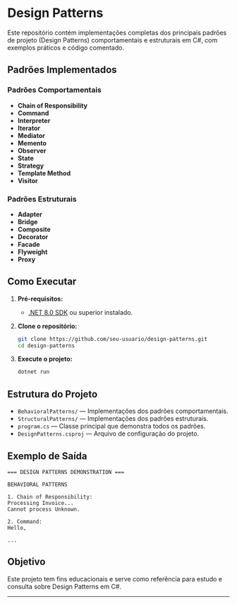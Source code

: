 # Design Patterns

Este repositório contém implementações completas dos principais padrões de projeto (Design Patterns) comportamentais e estruturais em C#, com exemplos práticos e código comentado.

## Padrões Implementados

### Padrões Comportamentais
- **Chain of Responsibility**
- **Command**
- **Interpreter**
- **Iterator**
- **Mediator**
- **Memento**
- **Observer**
- **State**
- **Strategy**
- **Template Method**
- **Visitor**

### Padrões Estruturais
- **Adapter**
- **Bridge**
- **Composite**
- **Decorator**
- **Facade**
- **Flyweight**
- **Proxy**

## Como Executar

1. **Pré-requisitos:**  
   - [.NET 8.0 SDK](https://dotnet.microsoft.com/download) ou superior instalado.

2. **Clone o repositório:**
   ```sh
   git clone https://github.com/seu-usuario/design-patterns.git
   cd design-patterns
   ```

3. **Execute o projeto:**
   ```sh
   dotnet run
   ```

## Estrutura do Projeto

- `BehavioralPatterns/` — Implementações dos padrões comportamentais.
- `StructuralPatterns/` — Implementações dos padrões estruturais.
- `program.cs` — Classe principal que demonstra todos os padrões.
- `DesignPatterns.csproj` — Arquivo de configuração do projeto.

## Exemplo de Saída

```
=== DESIGN PATTERNS DEMONSTRATION ===

BEHAVIORAL PATTERNS

1. Chain of Responsibility:
Processing Invoice...
Cannot process Unknown.

2. Command:
Hello,

...
```

## Objetivo

Este projeto tem fins educacionais e serve como referência para estudo e consulta sobre Design Patterns em C#.

---